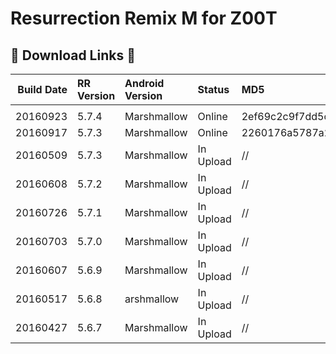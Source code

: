 # Resurrection Remix M for Z00T

## &#x1F534; Download Links &#x1F534;

|Build Date|RR Version|Android Version|Status|MD5|Download Link
|----:|:-----|:-----|:-----|:-----|:-----|
| |
|20160923|5.7.4|Marshmallow|Online|2ef69c2c9f7dd5cae7788f60908ce5af|[Download](https://archive.org/download/rrmz00t/ResurrectionRemix-M-v5.7.4-20160923-Z00T.zip)
|20160917|5.7.3|Marshmallow|Online|2260176a5787a2533ec7f6401bb02780|[Download](https://archive.org/download/rrmz00t/ResurrectionRemix-M-v5.7.3-20160917-Z00T.zip)
|20160509|5.7.3|Marshmallow|In Upload|//|[Download](g)
|20160608|5.7.2|Marshmallow|In Upload|//|[Download](g)
|20160726|5.7.1|Marshmallow|In Upload|//|[Download](g)
|20160703|5.7.0|Marshmallow|In Upload|//|[Download](g)
|20160607|5.6.9|Marshmallow|In Upload|//|[Download](g)
|20160517|5.6.8|arshmallow|In Upload|//|[Download](g)
|20160427|5.6.7|Marshmallow|In Upload|//|[Download](g)

